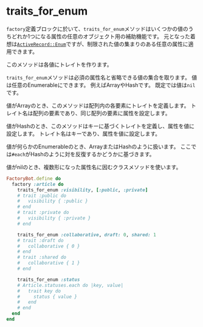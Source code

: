 # traits_for_enum

`factory`定義ブロックに於いて、`traits_for_enum`メソッドはいくつかの値のうちどれか1つになる属性の任意のオブジェクト用の補助機能です。
元となった着想は[`ActiveRecord::Enum`]ですが、制限された値の集まりのある任意の属性に適用できます。

[`ActiveRecord::Enum`]: https://api.rubyonrails.org/classes/ActiveRecord/Enum.html

このメソッドは各値にトレイトを作ります。

`traits_for_enum`メソッドは必須の属性名と省略できる値の集合を取ります。
値は任意のEnumerableにできます。
例えばArrayやHashです。
既定では値は`nil`です。

値がArrayのとき、このメソッドは配列内の各要素にトレイトを定義します。
トレイト名は配列の要素であり、同じ配列の要素に属性を設定します。

値がHashのとき、このメソッドはキーに基づくトレイトを定義し、属性を値に設定します。
トレイト名はキーであり、属性を値に設定します。

値が何らかのEnumerableのとき、ArrayまたはHashのように扱います。
ここでは`#each`がHashのように対を反復するかどうかに基づきます。

値がnilのとき、複数形になった属性名に因むクラスメソッドを使います。

```ruby
FactoryBot.define do
  factory :article do
    traits_for_enum :visibility, [:public, :private]
    # trait :public do
    #   visibility { :public }
    # end
    # trait :private do
    #   visibility { :private }
    # end

    traits_for_enum :collaborative, draft: 0, shared: 1
    # trait :draft do
    #   collaborative { 0 }
    # end
    # trait :shared do
    #   collaborative { 1 }
    # end

    traits_for_enum :status
    # Article.statuses.each do |key, value|
    #   trait key do
    #     status { value }
    #   end
    # end
  end
end
```
